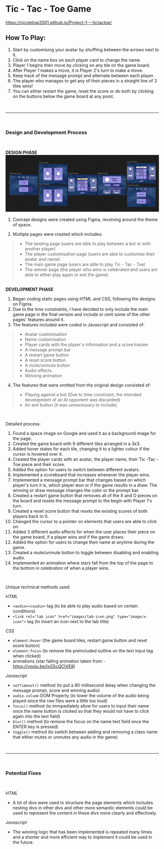 # Tic - Tac - Toe Game
https://nicolelow2001.github.io/Project-1---tictactoe/
&nbsp; 
## How To Play:
1. Start by customising your avatar by shuffling between the arrows next to it.
2. Click on the name box on each player card to change the name.
3. Player 1 begins their move by clicking on any tile on the game board.
4. After Player 1 makes a move, it is Player 2's turn to make a move.
5. Keep track of the message prompt and alternate between each player.
6. The player who manages to get any of their pieces in a straight line of 3 tiles wins!
7. You can either restart the game, reset the score or do both by clicking on the buttons below the game board at any point.

&nbsp; 

---
&nbsp; 
### Design and Development Process
&nbsp;  

**DESIGN PHASE**
![Design in Figma](images/figma-design.png)

1. Concept designs were created using Figma, revolving around the theme of space.

2.  Multiple pages were created which includes:
> - The landing page (users are able to play between a bot or with another player)
> - The player customisation page (users are able to customise their avatar and name)
> - The main game page (users are able to play Tic - Tac - Toe)
> - The winner page (the player who wins is celebrated and users are able to either play again or exit the game)

&nbsp;  
**DEVELOPMENT PHASE**

1. Began coding static pages using HTML and CSS, following the designs on Figma.
2. Due to the time constraints, I have decided to only include the main game page in the final version and include or omit some of the other pages' features around it.
3. The features included were coded in Javascript and consisted of:
> - Avatar customisation 
> - Name customisation
> - Player cards with the player's information and a score tracker 
> - A message prompt bar 
> - A restart game button 
> - A reset score button
> - A mute/unmute button 
> - Audio effects
> - Winning animation

4. The features that were omitted from the original design consisted of:
> - Playing against a bot (Due to time constraint, the intended development of an AI opponent was discarded)
> - An exit button (it was unnecessary to include)

&nbsp; 

Detailed process:

1. Found a space image on Google and used it as a background image for the page.
2. Created the game board with 9 different tiles arranged in a 3x3.
3. Added hover states for each tile, changing it to a lighter colour if the cursor is hovered over it.
4. Created the player cards with an avatar, the player name, their Tic -Tac -Toe piece and their score.
5. Added the option for users to switch between different avatars.
6. Implemented a scoreboard that increases whenever the player wins.
7. Implemented a message prompt bar that changes based on which player's turn it is, which player won or if the game results in a draw. The winning or draw message changes the color or the prompt bar.
8. Created a restart game button that removes all of the X and O pieces on the board and resets the message prompt to the begin with Player 1's turn.
9. Created a reset score button that resets the existing scores of both players back to 0.
10. Changed the cursor to a pointer on elements that users are able to click on.
11. Added 3 different audio effects for when the user places their piece on the game board, if a player wins and if the game draws.
12. Added the option for users to change their name at anytime during the game.
13. Created a mute/unmute button to toggle between disabling and enabling audio.
14. Implemented an animation where stars fall from the top of the page to the bottom in celebration of when a player wins.

&nbsp; 

Unique technical methods used:

*HTML*
- `<audio></audio>` tag (to be able to play audio based on certain conditions)
- `<link rel="tab icon" href="images/tab-icon.png" type="image/x-icon">` tag (to insert an icon next to the tab title)

*CSS*
- `element:hover` (the game board tiles, restart game button and reset score button)
- `element:focus` (to remove the preincluded outline on the text input tag when clicked)
- animations (star falling animation taken from - https://youtu.be/IxG5cQCIVE8)

*Javascript*
- `setTimeout()` method (to put a 80 millisecond delay when changing the message prompt, score and winning audio)
- `audio.volume` DOM Property (to lower the volume of the audio being played since the raw files were a little too loud)
- `focus()` method (to immpediately allow for users to input their name once the name button is clicked so that they would not have to click again into the text field)
- `blur()` method (to remove the focus on the name text field once the ENTER key is pressed)
- `toggle()` method (to switch between adding and removing a class name that either mutes or unmutes any audio in the game)

&nbsp; 

---
&nbsp; 
### Potential Fixes
&nbsp; 

*HTML*
- A lot of divs were used to structure the page elements which includes nesting divs in other divs and other more semantic elements could be used to represent the content in these divs more clearly and effectively.

*Javascript*
-  The winning logic that has been implemented is repeated many times and a shorter and more efficient way to implement it could be used in the future.
